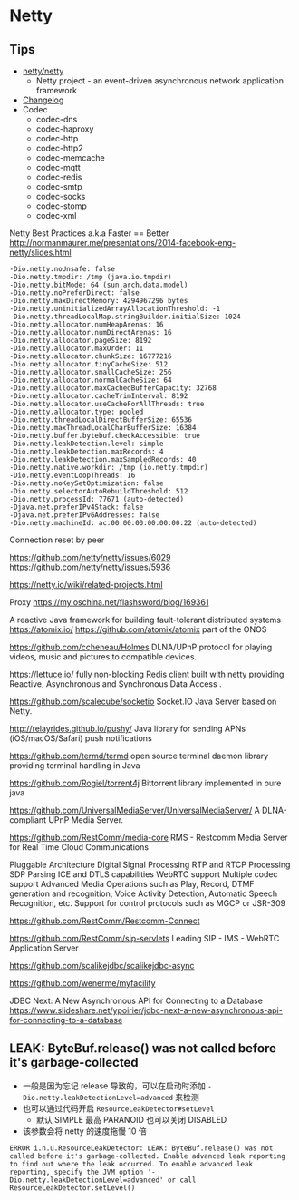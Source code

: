 # Netty


## Tips
* [netty/netty](https://github.com/netty/netty)
  * Netty project - an event-driven asynchronous network application framework
* [Changelog](http://netty.io/news/)
* Codec
  * codec-dns
  * codec-haproxy
  * codec-http
  * codec-http2
  * codec-memcache
  * codec-mqtt
  * codec-redis
  * codec-smtp
  * codec-socks
  * codec-stomp
  * codec-xml

Netty Best Practices a.k.a Faster == Better
http://normanmaurer.me/presentations/2014-facebook-eng-netty/slides.html

```
-Dio.netty.noUnsafe: false
-Dio.netty.tmpdir: /tmp (java.io.tmpdir)
-Dio.netty.bitMode: 64 (sun.arch.data.model)
-Dio.netty.noPreferDirect: false
-Dio.netty.maxDirectMemory: 4294967296 bytes
-Dio.netty.uninitializedArrayAllocationThreshold: -1
-Dio.netty.threadLocalMap.stringBuilder.initialSize: 1024
-Dio.netty.allocator.numHeapArenas: 16
-Dio.netty.allocator.numDirectArenas: 16
-Dio.netty.allocator.pageSize: 8192
-Dio.netty.allocator.maxOrder: 11
-Dio.netty.allocator.chunkSize: 16777216
-Dio.netty.allocator.tinyCacheSize: 512
-Dio.netty.allocator.smallCacheSize: 256
-Dio.netty.allocator.normalCacheSize: 64
-Dio.netty.allocator.maxCachedBufferCapacity: 32768
-Dio.netty.allocator.cacheTrimInterval: 8192
-Dio.netty.allocator.useCacheForAllThreads: true
-Dio.netty.allocator.type: pooled
-Dio.netty.threadLocalDirectBufferSize: 65536
-Dio.netty.maxThreadLocalCharBufferSize: 16384
-Dio.netty.buffer.bytebuf.checkAccessible: true
-Dio.netty.leakDetection.level: simple
-Dio.netty.leakDetection.maxRecords: 4
-Dio.netty.leakDetection.maxSampledRecords: 40
-Dio.netty.native.workdir: /tmp (io.netty.tmpdir)
-Dio.netty.eventLoopThreads: 16
-Dio.netty.noKeySetOptimization: false
-Dio.netty.selectorAutoRebuildThreshold: 512
-Dio.netty.processId: 77671 (auto-detected)
-Djava.net.preferIPv4Stack: false
-Djava.net.preferIPv6Addresses: false
-Dio.netty.machineId: ac:00:00:00:00:00:00:22 (auto-detected)
```

Connection reset by peer 

https://github.com/netty/netty/issues/6029
https://github.com/netty/netty/issues/5936


https://netty.io/wiki/related-projects.html

Proxy
https://my.oschina.net/flashsword/blog/169361

A reactive Java framework for building fault-tolerant distributed systems
https://atomix.io/
https://github.com/atomix/atomix
part of the ONOS


https://github.com/ccheneau/Holmes
DLNA/UPnP protocol for playing videos, music and pictures to compatible devices.

https://lettuce.io/
 fully non-blocking Redis client built with netty providing Reactive, Asynchronous and Synchronous Data Access .

https://github.com/scalecube/socketio
Socket.IO Java Server based on Netty.

http://relayrides.github.io/pushy/
Java library for sending APNs (iOS/macOS/Safari) push notifications

https://github.com/termd/termd
open source terminal daemon library providing terminal handling in Java

https://github.com/Rogiel/torrent4j
Bittorrent library implemented in pure java 

https://github.com/UniversalMediaServer/UniversalMediaServer/
A DLNA-compliant UPnP Media Server.

https://github.com/RestComm/media-core
RMS - Restcomm Media Server for Real Time Cloud Communications 

Pluggable Architecture
Digital Signal Processing
RTP and RTCP Processing
SDP Parsing
ICE and DTLS capabilities
WebRTC support
Multiple codec support
Advanced Media Operations such as Play, Record, DTMF generation and recognition, Voice Activity Detection, Automatic Speech Recognition, etc.
Support for control protocols such as MGCP or JSR-309

https://github.com/RestComm/Restcomm-Connect

https://github.com/RestComm/sip-servlets
Leading SIP - IMS - WebRTC Application Server

https://github.com/scalikejdbc/scalikejdbc-async

https://github.com/wenerme/myfacility

JDBC Next: A New Asynchronous API for Connecting to a Database
https://www.slideshare.net/ypoirier/jdbc-next-a-new-asynchronous-api-for-connecting-to-a-database

## LEAK: ByteBuf.release() was not called before it's garbage-collected

* 一般是因为忘记 release 导致的，可以在启动时添加 `-Dio.netty.leakDetectionLevel=advanced` 来检测
* 也可以通过代码开启 `ResourceLeakDetector#setLevel`
  * 默认 SIMPLE 最高 PARANOID 也可以关闭 DISABLED
* 该参数会将 netty 的速度拖慢 10 倍

```
ERROR i.n.u.ResourceLeakDetector: LEAK: ByteBuf.release() was not called before it's garbage-collected. Enable advanced leak reporting to find out where the leak occurred. To enable advanced leak reporting, specify the JVM option '-Dio.netty.leakDetectionLevel=advanced' or call ResourceLeakDetector.setLevel()
```



